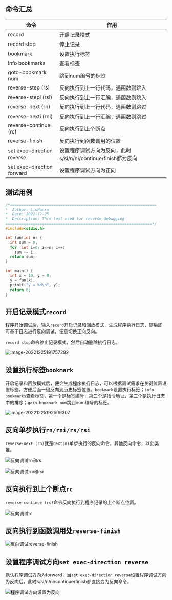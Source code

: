 ## 命令汇总
|命令|作用|
|---|---|
|record|开启记录模式|
|record stop|停止记录|
|bookmark|设置执行标签|
|info bookmarks|查看标签|
|goto-bookmark num|跳到num编号的标签|
|reverse-step (rs)|反向执行到上一行代码，遇函数则跳入|
|reverse-stepi (rsi)|反向执行到上一行汇编，遇函数则跳入|
|reverse-next (rn)|反向执行到上一行代码，遇函数则跳过|
|reverse-nexti (rni)|反向执行到上一行汇编，遇函数则跳过|
|reverse-continue (rc)|反向执行到上个断点|
|reverse-finish|反向执行到函数调用的位置|
|set exec-direction reverse|设置程序调试方向为反向，此时s/si/n/ni/continue/finish都为反向|
|set exec-direction forward|设置程序调试方向为正向|

## 测试用例

```c
/*================================================================
*  Author: LiuHanxu
*  Date: 2022-12-25
*  Description: This test used for reverse debugging
================================================================*/
#include<stdio.h>

int fun(int n) {
  int sum = 0;
  for (int i=0; i<=n; i++)
    sum += i;
  return sum;
}

int main() {
  int x = 10, y = 0;
  y = fun(x);
  printf("y = %d\n", y);
  return 0;
}
```

## 开启记录模式`record`

程序开始调试后，输入`record`开启记录和回放模式，生成程序执行日志，随后即可基于日志进行反向调试，任意切换正向反向。

`record stop`命令停止记录模式，然后自动删除执行日志。

![image-20221225191757292](https://cdn.jsdelivr.net/gh/HanxuLiu/CDN1/img/2022/202212251918412.png)

## 设置执行标签`bookmark`

开启记录和回放模式后，便会生成程序执行日志，可以根据调试需求在关键位置设置标签，方便后面一键反向到历史标签位置。`bookmark`设置执行标签；`info bookmarks`查看标签，第一个是标签编号，第二个是指令地址，第三个是执行日志中的排序；`goto-bookmark num`跳到num编号的标签。

![image-20221225192609307](https://cdn.jsdelivr.net/gh/HanxuLiu/CDN1/img/2022/202212251926378.png)

## 反向单步执行`rn/rni/rs/rsi`

`reverse-next (rn)`就是`next(n)`单步执行的反向命令，其他反向命令，以此类推。

![反向调试rn和rs](https://cdn.jsdelivr.net/gh/HanxuLiu/CDN1/img/2022/202212251946121.gif)

![反向调试rni和rsi](https://cdn.jsdelivr.net/gh/HanxuLiu/CDN1/img/2022/202212251946667.gif)


## 反向执行到上个断点`rc`
`reverse-continue (rc)`命令反向执行到程序记录的上个断点位置。

![反向调试rc](https://cdn.jsdelivr.net/gh/HanxuLiu/CDN1/img/2023/202303081112537.gif)

## 反向执行到函数调用处`reverse-finish`

![反向调试reverse-finish](https://cdn.jsdelivr.net/gh/HanxuLiu/CDN1/img/2022/202212252003456.gif)


## 设置程序调试方向`set exec-direction reverse`

默认程序调试方向为forward，当`set exec-direction reverse`设置程序调试方向为反向后，此时s/si/n/ni/continue/finish都直接变为反向命令。

![程序调试方向设置为反向](https://cdn.jsdelivr.net/gh/HanxuLiu/CDN1/img/2022/202212290944661.gif)